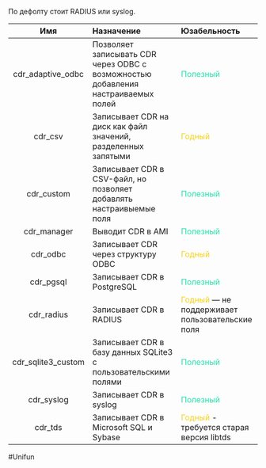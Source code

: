 По дефолту стоит RADIUS или syslog.

|        Имя         | Назначение                                                                        | Юзабельность                                                                      |
|:------------------:|:--------------------------------------------------------------------------------- |:--------------------------------------------------------------------------------- |
| cdr_adaptive_odbc  | Позволяет записывать CDR через ODBC с возможностью добавления настраиваемых полей | <font style="color:#24e1ab">Полезный</font>                                       |
|      cdr_csv       | Записывает CDR на диск как файл значений, разделенных запятыми                    | <font style="color:#f4d41d">Годный</font>                                         |
|     cdr_custom     | Записывает CDR в CSV-файл, но позволяет добавлять настраивыемые поля              | <font style="color:#24e1ab">Полезный</font>                                       |
|    cdr_manager     | Выводит CDR в AMI                                                                 | <font style="color:#24e1ab">Полезный</font>                                       |
|      cdr_odbc      | Записывает CDR через структуру ODBC                                               | <font style="color:#f4d41d">Годный</font>                                         |
|     cdr_pgsql      | Записывает CDR в PostgreSQL                                                       | <font style="color:#24e1ab">Полезный</font>                                       |
|     cdr_radius     | Записывает CDR в RADIUS                                                           | <font style="color:#f4d41d">Годный</font> — не поддерживает пользовательские поля |
| cdr_sqlite3_custom | Записывает CDR в базу данных SQLite3 с пользовательскими полями                   | <font style="color:#24e1ab">Полезный</font>                                       |
|     cdr_syslog     | Записывает CDR в syslog                                                           | <font style="color:#24e1ab">Полезный</font>                                       |
|      cdr_tds       | Записывает CDR в Microsoft SQL и Sybase                                           | <font style="color:#f4d41d">Годный</font> - требуется старая версия libtds        |
#Unifun 